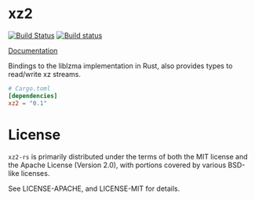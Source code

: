 # xz2

[![Build Status](https://travis-ci.org/alexcrichton/xz2-rs.svg?branch=master)](https://travis-ci.org/alexcrichton/xz2-rs)
[![Build status](https://ci.appveyor.com/api/projects/status/5xx0bhg4cmm0qos7?svg=true)](https://ci.appveyor.com/project/alexcrichton/xz2-rs)

[Documentation](http://alexcrichton.com/xz2-rs/xz2/index.html)

Bindings to the liblzma implementation in Rust, also provides types to
read/write xz streams.

```toml
# Cargo.toml
[dependencies]
xz2 = "0.1"
```

# License

`xz2-rs` is primarily distributed under the terms of both the MIT license and
the Apache License (Version 2.0), with portions covered by various BSD-like
licenses.

See LICENSE-APACHE, and LICENSE-MIT for details.
